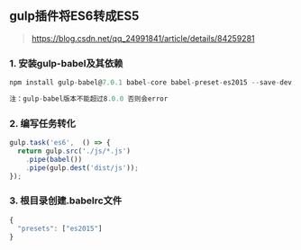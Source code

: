## gulp插件将ES6转成ES5


> https://blog.csdn.net/qq_24991841/article/details/84259281


### 1. 安装gulp-babel及其依赖
```javascript
npm install gulp-babel@7.0.1 babel-core babel-preset-es2015 --save-dev

注：gulp-babel版本不能超过8.0.0 否则会error
```


### 2. 编写任务转化
```javascript
gulp.task('es6',  () => {
  return gulp.src('./js/*.js')
    .pipe(babel())
    .pipe(gulp.dest('dist/js'));
});
```


### 3. 根目录创建.babelrc文件
```javascript
{
  "presets": ["es2015"]
}
```